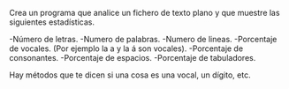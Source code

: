 Crea un programa que analice un fichero de texto plano y que muestre las siguientes estadísticas.

-Número de letras.
-Numero de palabras.
-Numero de lineas.
-Porcentaje de vocales. (Por ejemplo la a y la á son vocales).
-Porcentaje de consonantes.
-Porcentaje de espacios.
-Porcentaje de tabuladores.

Hay métodos que te dicen si una cosa es una vocal, un dígito, etc.